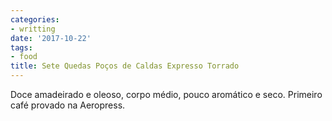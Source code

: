 ```yaml
---
categories:
- writting
date: '2017-10-22'
tags:
- food
title: Sete Quedas Poços de Caldas Expresso Torrado
---
```


Doce amadeirado e oleoso, corpo médio, pouco aromático e seco. Primeiro café provado na Aeropress.

